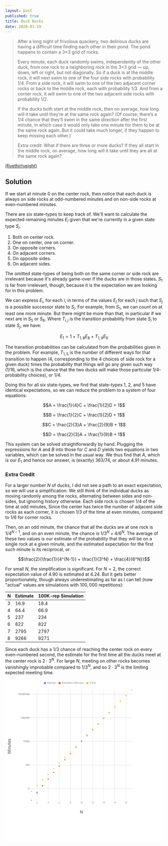 ```yaml
---
layout: post
published: true
title: Duck Rocks
date: 2020-01-19
---
```


>After a long night of frivolous quackery, two delirious ducks are having a difficult time finding each other in their pond. The pond happens to contain a 3×3 grid of rocks.
>
>Every minute, each duck randomly swims, independently of the other duck, from one rock to a neighboring rock in the 3×3 grid — up, down, left or right, but not diagonally. So if a duck is at the middle rock, it will next swim to one of the four side rocks with probability 1/4. From a side rock, it will swim to one of the two adjacent corner rocks or back to the middle rock, each with probability 1/3. And from a corner rock, it will swim to one of the two adjacent side rocks with probability 1/2.
>
>If the ducks both start at the middle rock, then on average, how long will it take until they’re at the same rock again? (Of course, there’s a 1/4 chance that they’ll swim in the same direction after the first minute, in which case it would only take one minute for them to be at the same rock again. But it could take much longer, if they happen to keep missing each other.)
>
>Extra credit: What if there are three or more ducks? If they all start in the middle rock, on average, how long will it take until they are all at the same rock again?

[(fivethirtyeight)](https://fivethirtyeight.com/features/can-you-track-the-delirious-ducks/)

## Solution

If we start at minute $0$ on the center rock, then notice that each duck is always on side rocks at odd-numbered minutes and on non-side rocks at even-numbered minutes.

There are six state-types to keep track of. We'll want to calculate the expected remaining minutes $E_i$ given that we're currently in a given state type $S_i$.

1. Both on center rock.
2. One on center, one on corner.
3. On opposite corners.
4. On adjacent corners.
5. On opposite sides.
6. On adjacent sides.

The omitted state-types of being both on the same corner or side rock are irrelevant because it's already game-over if the ducks are in those states. $S_1$ is far from irrelevant, though, because it is the expectation we are looking for in this problem.

We can express $E_i$, for each $i$, in terms of the values $E_j$ for each $j$ such that $S_j$ is a possible successor state to $S_i$. For example, from $S_1$, we can count on at least one more minute. But there might be more than that, in particular if we next are in $S_5$ or $S_6$. Where $T_{i,j}$ is the transition probability from state $S_i$ to state $S_j$, we have:

$$E_1 = 1 + T_{1,8}E_8 + T_{1,9}E_9$$

The transition probabilities can be calculated from the probabilities given in the problem. For example, $T_{1,5}$ is the number of different ways for that transition to happen ($4$, corresponding to the $4$ choices of side rock for a given duck) times the probability that things will go any given such way ($1/16$, which is the chance that the two ducks will make those particular $1/4$-probability choices), or $1/4$.

Doing this for all six state-types, we find that state-types $1$, $2$, and $5$ have identical expectations, so we can reduce the problem to a system of four equations:

$$A = \frac{1}{4}C + \frac{1}{2}D + 1$$

$$B = \frac{1}{2}C + \frac{1}{2}D + 1$$

$$C = \frac{2}{3}A + \frac{2}{9}B + 1$$

$$D = \frac{2}{3}A + \frac{1}{9}B + 1$$

This system can be solved straightforwardly by hand. Plugging the expressions for $A$ and $B$ into those for $C$ and $D$ yields two equations in two variables, which can be solved in the usual way. We thus find that $A$, which is our $E_1$ and hence our answer, is (exactly) $363/74$, or about $4.91$ minutes.

### Extra Credit

For a larger number $N$ of ducks, I did not see a path to an exact expectation, so we will use a simplification. We still think of the individual ducks as moving randomly among the rocks, alternating between sides and non-sides, but ignoring history otherwise. Each side rock is chosen $1/4$ of the time at odd minutes, Since the center has twice the number of adjacent side rocks as each corner, it is chosen $1/3$ of the time at even minutes, compared to $1/6$ for corner rocks.

Then, on an odd minute, the chance that all the ducks are at one rock is $1/4^{N-1}$, and on an even minute, the chance is $1/3^N + 4/6^N$. The average of these two values is our estimate of the probability that they will be on a single rock at a given minute, and the estimated expectation for the first such minute is its reciprocal, or:

$$\frac{2}{\frac{1}{4^{N-1}} + \frac{1}{3^N} + \frac{4}{6^N}}$$

For small $N$, the simplification is significant. For $N = 2$, the correct expectation value of $4.90$ is estimated at $4.24$. But it gets better proportionately, though always underestimating as far as I can tell (now "actual" values are simulations with $100,000$ repetitions): 

N | Estimate | 100K-rep Simulation
-- | -- | -- 
3 | 16.9 | 18.4
4 | 64.4 | 66.9
5 | 237 | 234
6 | 822 | 822
7 | 2795 | 2797
8 | 9266 | 9271

Since each duck has a $1/3$ chance of reaching the center rock on every even-numbered second, the estimate for the first time all the ducks meet at the center rock is $2\cdot3^N$. For large $N$, meeting on other rocks becomes vanishingly improbable compared to $1/3^N$, and so $2\cdot3^N$ is the limiting expected meeting time.

![Plots of estimated and simulated average meeting times and also $2 \cdot 3^N$ for N from 1 to 19. They converge.](/img/Ducks.png)

<br>